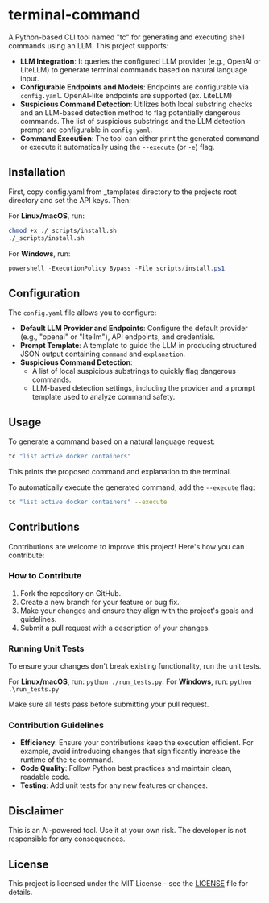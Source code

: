 # terminal-command

A Python-based CLI tool named "tc" for generating and executing shell commands using an LLM. This project supports:

- **LLM Integration**: It queries the configured LLM provider (e.g., OpenAI or LiteLLM) to generate terminal commands based on natural language input.
- **Configurable Endpoints and Models**: Endpoints are configurable via `config.yaml`. OpenAI-like endpoints are supported (ex. LiteLLM)
- **Suspicious Command Detection**: Utilizes both local substring checks and an LLM-based detection method to flag potentially dangerous commands. The list of suspicious substrings and the LLM detection prompt are configurable in `config.yaml`.
- **Command Execution**: The tool can either print the generated command or execute it automatically using the `--execute` (or `-e`) flag.

## Installation

First, copy config.yaml from _templates directory to the projects root directory and set the API keys. Then:

For **Linux/macOS**, run:
```bash
chmod +x ./_scripts/install.sh
./_scripts/install.sh
```

For **Windows**, run:
```powershell
powershell -ExecutionPolicy Bypass -File scripts/install.ps1
```

## Configuration

The `config.yaml` file allows you to configure:
- **Default LLM Provider and Endpoints**: Configure the default provider (e.g., "openai" or "litellm"), API endpoints, and credentials.
- **Prompt Template**: A template to guide the LLM in producing structured JSON output containing `command` and `explanation`.
- **Suspicious Command Detection**: 
  - A list of local suspicious substrings to quickly flag dangerous commands.
  - LLM-based detection settings, including the provider and a prompt template used to analyze command safety.

## Usage

To generate a command based on a natural language request:
```bash
tc "list active docker containers"
```
This prints the proposed command and explanation to the terminal.

To automatically execute the generated command, add the `--execute` flag:
```bash
tc "list active docker containers" --execute
```

## Contributions

Contributions are welcome to improve this project! Here's how you can contribute:

### How to Contribute
1. Fork the repository on GitHub.
2. Create a new branch for your feature or bug fix.
3. Make your changes and ensure they align with the project's goals and guidelines.
4. Submit a pull request with a description of your changes.

### Running Unit Tests
To ensure your changes don't break existing functionality, run the unit tests.

For **Linux/macOS**, run: ```python ./run_tests.py```. For **Windows**, run: ```python .\run_tests.py```

Make sure all tests pass before submitting your pull request.

### Contribution Guidelines
- **Efficiency**: Ensure your contributions keep the execution efficient. For example, avoid introducing changes that significantly increase the runtime of the `tc` command.
- **Code Quality**: Follow Python best practices and maintain clean, readable code.
- **Testing**: Add unit tests for any new features or changes.

## Disclaimer

This is an AI-powered tool. Use it at your own risk. The developer is not responsible for any consequences.

## License

This project is licensed under the MIT License - see the [LICENSE](LICENSE) file for details.